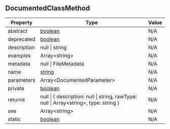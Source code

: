 ## DocumentedClassMethod

| Property    | Type                                                                                                | Value |
| ----------- | --------------------------------------------------------------------------------------------------- | ----- |
| abstract    | [boolean](https://developer.mozilla.org/en-US/docs/Web/JavaScript/Reference/Global_Objects/Boolean) | N/A   |
| deprecated  | [boolean](https://developer.mozilla.org/en-US/docs/Web/JavaScript/Reference/Global_Objects/Boolean) | N/A   |
| description | null \| string                                                                                      | N/A   |
| examples    | Array\<string>                                                                                      | N/A   |
| metadata    | null \| FileMetadata                                                                                | N/A   |
| name        | [string](https://developer.mozilla.org/en-US/docs/Web/JavaScript/Reference/Global_Objects/String)   | N/A   |
| parameters  | Array\<DocumentedParameter>                                                                         | N/A   |
| private     | [boolean](https://developer.mozilla.org/en-US/docs/Web/JavaScript/Reference/Global_Objects/Boolean) | N/A   |
| returns     | null \| \{ description: null \| string, rawType: null \| Array\<string>, type: string }             | N/A   |
| see         | Array\<string>                                                                                      | N/A   |
| static      | [boolean](https://developer.mozilla.org/en-US/docs/Web/JavaScript/Reference/Global_Objects/Boolean) | N/A   |
